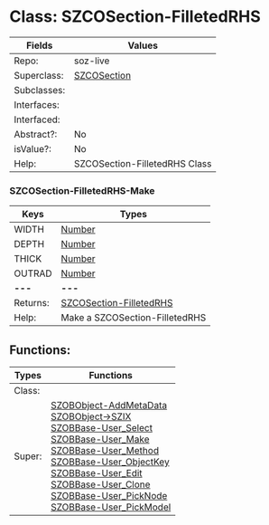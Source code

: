 
# Class:	SZCOSection-FilletedRHS

| Fields | Values |
| --------- | --------- |
| Repo: | soz-live |
| Superclass: | [SZCOSection](SZCOSection.html) |
| Subclasses: |  |
| Interfaces: |  |
| Interfaced: |  |
| Abstract?: | No |
| isValue?: | No |
| Help: | SZCOSection-FilletedRHS Class |

### SZCOSection-FilletedRHS-Make

| Keys | Types |
| --------- | --------- |
| WIDTH | [Number](Number.html) |
| DEPTH | [Number](Number.html) |
| THICK | [Number](Number.html) |
| OUTRAD | [Number](Number.html) |
| **---** | **---** |
| Returns: | [SZCOSection-FilletedRHS](SZCOSection-FilletedRHS.html) |
| Help: | Make a SZCOSection-FilletedRHS |


## Functions:

| Types | Functions |
| --------- | --------- |
| Class: |  |
| Super: | [SZOBObject-AddMetaData](SZOBObject.html) <br> [SZOBObject->SZIX](SZOBObject.html) <br> [SZOBBase-User_Select](SZOBBase.html) <br> [SZOBBase-User_Make](SZOBBase.html) <br> [SZOBBase-User_Method](SZOBBase.html) <br> [SZOBBase-User_ObjectKey](SZOBBase.html) <br> [SZOBBase-User_Edit](SZOBBase.html) <br> [SZOBBase-User_Clone](SZOBBase.html) <br> [SZOBBase-User_PickNode](SZOBBase.html) <br> [SZOBBase-User_PickModel](SZOBBase.html) |


